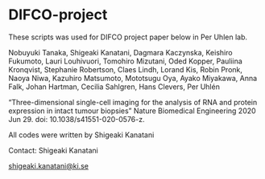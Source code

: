 # DIFCO-project

These scripts was used for DIFCO project paper below in Per Uhlen lab.

Nobuyuki Tanaka, Shigeaki Kanatani, Dagmara Kaczynska, Keishiro Fukumoto, Lauri Louhivuori, Tomohiro Mizutani, Oded Kopper, Pauliina Kronqvist, Stephanie Robertson, Claes Lindh, Lorand Kis, Robin Pronk, Naoya Niwa, Kazuhiro Matsumoto, Mototsugu Oya, Ayako Miyakawa, Anna Falk, Johan Hartman, Cecilia Sahlgren, Hans Clevers, Per Uhlén

“Three-dimensional single-cell imaging for the analysis of RNA and protein expression in intact tumour biopsies”
Nature Biomedical Engineering 2020 Jun 29. doi: 10.1038/s41551-020-0576-z.


All codes were written by Shigeaki Kanatani

Contact: Shigeaki Kanatani

shigeaki.kanatani@ki.se

       
     
